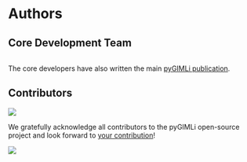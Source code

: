 # Authors
## Core Development Team
```{include} ../../AUTHORS.md
```

The core developers have also written the main [pyGIMLi publication](#citation).

## Contributors
  <a href="https://github.com/gimli-org/gimli/graphs/contributors" >
    <img src="https://img.shields.io/github/contributors/gimli-org/gimli.svg?style=flat-square"/>
  </a>

We gratefully acknowledge all contributors to the pyGIMLi open-source project and look forward to [your contribution](https://pygimli.org/contrib.html)!

<a href="https://github.com/gimli-org/gimli/graphs/contributors">
  <img src="https://contrib.rocks/image?repo=gimli-org/gimli" />
</a>

